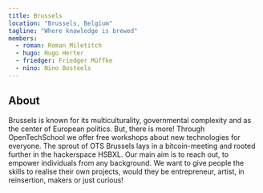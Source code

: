 ```yaml
---
title: Brussels
location: "Brussels, Belgium"
tagline: "Where knowledge is brewed"
members:
  - roman: Roman Miletitch
  - hugo: Hugo Herter
  - friedger: Friedger Müffke
  - nino: Nino Bosteels
---
```


## About

Brussels is known for its multiculturality, governmental complexity and as the center of European politics. 
But, there is more! Through OpenTechSchool we offer free workshops about new technologies for everyone. 
The sprout of OTS Brussels lays in a bitcoin-meeting and rooted further in the hackerspace HSBXL. 
Our main aim is to reach out, to empower individuals from any background. 
We want to give people the skills to realise their own projects, would they be entrepreneur, artist, 
in reinsertion, makers or just curious!
